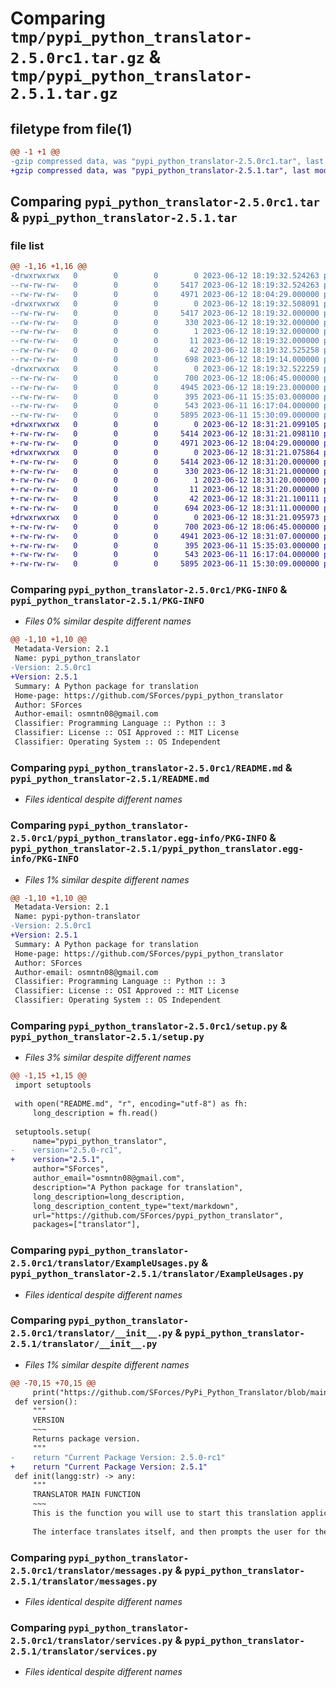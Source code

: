 # Comparing `tmp/pypi_python_translator-2.5.0rc1.tar.gz` & `tmp/pypi_python_translator-2.5.1.tar.gz`

## filetype from file(1)

```diff
@@ -1 +1 @@
-gzip compressed data, was "pypi_python_translator-2.5.0rc1.tar", last modified: Mon Jun 12 18:19:32 2023, max compression
+gzip compressed data, was "pypi_python_translator-2.5.1.tar", last modified: Mon Jun 12 18:31:21 2023, max compression
```

## Comparing `pypi_python_translator-2.5.0rc1.tar` & `pypi_python_translator-2.5.1.tar`

### file list

```diff
@@ -1,16 +1,16 @@
-drwxrwxrwx   0        0        0        0 2023-06-12 18:19:32.524263 pypi_python_translator-2.5.0rc1/
--rw-rw-rw-   0        0        0     5417 2023-06-12 18:19:32.524263 pypi_python_translator-2.5.0rc1/PKG-INFO
--rw-rw-rw-   0        0        0     4971 2023-06-12 18:04:29.000000 pypi_python_translator-2.5.0rc1/README.md
-drwxrwxrwx   0        0        0        0 2023-06-12 18:19:32.508091 pypi_python_translator-2.5.0rc1/pypi_python_translator.egg-info/
--rw-rw-rw-   0        0        0     5417 2023-06-12 18:19:32.000000 pypi_python_translator-2.5.0rc1/pypi_python_translator.egg-info/PKG-INFO
--rw-rw-rw-   0        0        0      330 2023-06-12 18:19:32.000000 pypi_python_translator-2.5.0rc1/pypi_python_translator.egg-info/SOURCES.txt
--rw-rw-rw-   0        0        0        1 2023-06-12 18:19:32.000000 pypi_python_translator-2.5.0rc1/pypi_python_translator.egg-info/dependency_links.txt
--rw-rw-rw-   0        0        0       11 2023-06-12 18:19:32.000000 pypi_python_translator-2.5.0rc1/pypi_python_translator.egg-info/top_level.txt
--rw-rw-rw-   0        0        0       42 2023-06-12 18:19:32.525258 pypi_python_translator-2.5.0rc1/setup.cfg
--rw-rw-rw-   0        0        0      698 2023-06-12 18:19:14.000000 pypi_python_translator-2.5.0rc1/setup.py
-drwxrwxrwx   0        0        0        0 2023-06-12 18:19:32.522259 pypi_python_translator-2.5.0rc1/translator/
--rw-rw-rw-   0        0        0      700 2023-06-12 18:06:45.000000 pypi_python_translator-2.5.0rc1/translator/ExampleUsages.py
--rw-rw-rw-   0        0        0     4945 2023-06-12 18:19:23.000000 pypi_python_translator-2.5.0rc1/translator/__init__.py
--rw-rw-rw-   0        0        0      395 2023-06-11 15:35:03.000000 pypi_python_translator-2.5.0rc1/translator/languageExamples.py
--rw-rw-rw-   0        0        0      543 2023-06-11 16:17:04.000000 pypi_python_translator-2.5.0rc1/translator/messages.py
--rw-rw-rw-   0        0        0     5895 2023-06-11 15:30:09.000000 pypi_python_translator-2.5.0rc1/translator/services.py
+drwxrwxrwx   0        0        0        0 2023-06-12 18:31:21.099105 pypi_python_translator-2.5.1/
+-rw-rw-rw-   0        0        0     5414 2023-06-12 18:31:21.098110 pypi_python_translator-2.5.1/PKG-INFO
+-rw-rw-rw-   0        0        0     4971 2023-06-12 18:04:29.000000 pypi_python_translator-2.5.1/README.md
+drwxrwxrwx   0        0        0        0 2023-06-12 18:31:21.075864 pypi_python_translator-2.5.1/pypi_python_translator.egg-info/
+-rw-rw-rw-   0        0        0     5414 2023-06-12 18:31:20.000000 pypi_python_translator-2.5.1/pypi_python_translator.egg-info/PKG-INFO
+-rw-rw-rw-   0        0        0      330 2023-06-12 18:31:21.000000 pypi_python_translator-2.5.1/pypi_python_translator.egg-info/SOURCES.txt
+-rw-rw-rw-   0        0        0        1 2023-06-12 18:31:20.000000 pypi_python_translator-2.5.1/pypi_python_translator.egg-info/dependency_links.txt
+-rw-rw-rw-   0        0        0       11 2023-06-12 18:31:20.000000 pypi_python_translator-2.5.1/pypi_python_translator.egg-info/top_level.txt
+-rw-rw-rw-   0        0        0       42 2023-06-12 18:31:21.100111 pypi_python_translator-2.5.1/setup.cfg
+-rw-rw-rw-   0        0        0      694 2023-06-12 18:31:11.000000 pypi_python_translator-2.5.1/setup.py
+drwxrwxrwx   0        0        0        0 2023-06-12 18:31:21.095973 pypi_python_translator-2.5.1/translator/
+-rw-rw-rw-   0        0        0      700 2023-06-12 18:06:45.000000 pypi_python_translator-2.5.1/translator/ExampleUsages.py
+-rw-rw-rw-   0        0        0     4941 2023-06-12 18:31:07.000000 pypi_python_translator-2.5.1/translator/__init__.py
+-rw-rw-rw-   0        0        0      395 2023-06-11 15:35:03.000000 pypi_python_translator-2.5.1/translator/languageExamples.py
+-rw-rw-rw-   0        0        0      543 2023-06-11 16:17:04.000000 pypi_python_translator-2.5.1/translator/messages.py
+-rw-rw-rw-   0        0        0     5895 2023-06-11 15:30:09.000000 pypi_python_translator-2.5.1/translator/services.py
```

### Comparing `pypi_python_translator-2.5.0rc1/PKG-INFO` & `pypi_python_translator-2.5.1/PKG-INFO`

 * *Files 0% similar despite different names*

```diff
@@ -1,10 +1,10 @@
 Metadata-Version: 2.1
 Name: pypi_python_translator
-Version: 2.5.0rc1
+Version: 2.5.1
 Summary: A Python package for translation
 Home-page: https://github.com/SForces/pypi_python_translator
 Author: SForces
 Author-email: osmntn08@gmail.com
 Classifier: Programming Language :: Python :: 3
 Classifier: License :: OSI Approved :: MIT License
 Classifier: Operating System :: OS Independent
```

### Comparing `pypi_python_translator-2.5.0rc1/README.md` & `pypi_python_translator-2.5.1/README.md`

 * *Files identical despite different names*

### Comparing `pypi_python_translator-2.5.0rc1/pypi_python_translator.egg-info/PKG-INFO` & `pypi_python_translator-2.5.1/pypi_python_translator.egg-info/PKG-INFO`

 * *Files 1% similar despite different names*

```diff
@@ -1,10 +1,10 @@
 Metadata-Version: 2.1
 Name: pypi-python-translator
-Version: 2.5.0rc1
+Version: 2.5.1
 Summary: A Python package for translation
 Home-page: https://github.com/SForces/pypi_python_translator
 Author: SForces
 Author-email: osmntn08@gmail.com
 Classifier: Programming Language :: Python :: 3
 Classifier: License :: OSI Approved :: MIT License
 Classifier: Operating System :: OS Independent
```

### Comparing `pypi_python_translator-2.5.0rc1/setup.py` & `pypi_python_translator-2.5.1/setup.py`

 * *Files 3% similar despite different names*

```diff
@@ -1,15 +1,15 @@
 import setuptools
 
 with open("README.md", "r", encoding="utf-8") as fh:
     long_description = fh.read()
 
 setuptools.setup(
     name="pypi_python_translator",
-    version="2.5.0-rc1",
+    version="2.5.1",
     author="SForces",
     author_email="osmntn08@gmail.com",
     description="A Python package for translation",
     long_description=long_description,
     long_description_content_type="text/markdown",
     url="https://github.com/SForces/pypi_python_translator",
     packages=["translator"],
```

### Comparing `pypi_python_translator-2.5.0rc1/translator/ExampleUsages.py` & `pypi_python_translator-2.5.1/translator/ExampleUsages.py`

 * *Files identical despite different names*

### Comparing `pypi_python_translator-2.5.0rc1/translator/__init__.py` & `pypi_python_translator-2.5.1/translator/__init__.py`

 * *Files 1% similar despite different names*

```diff
@@ -70,15 +70,15 @@
     print("https://github.com/SForces/PyPi_Python_Translator/blob/main/README.md")
 def version():
     """
     VERSION
     ~~~
     Returns package version.
     """
-    return "Current Package Version: 2.5.0-rc1"
+    return "Current Package Version: 2.5.1"
 def init(langg:str) -> any:
     """
     TRANSLATOR MAIN FUNCTION
     ~~~
     This is the function you will use to start this translation application.
     
     The interface translates itself, and then prompts the user for the desired exit language.
```

### Comparing `pypi_python_translator-2.5.0rc1/translator/messages.py` & `pypi_python_translator-2.5.1/translator/messages.py`

 * *Files identical despite different names*

### Comparing `pypi_python_translator-2.5.0rc1/translator/services.py` & `pypi_python_translator-2.5.1/translator/services.py`

 * *Files identical despite different names*

